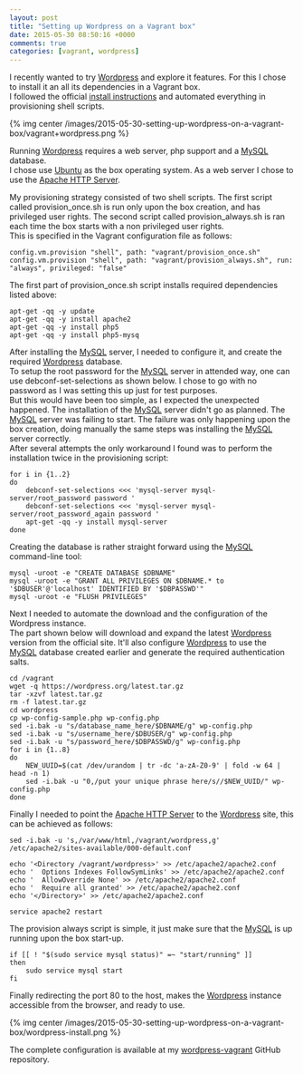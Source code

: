 ```yaml
---
layout: post
title: "Setting up Wordpress on a Vagrant box"
date: 2015-05-30 08:50:16 +0000
comments: true
categories: [vagrant, wordpress]
---
```



I recently wanted to try [Wordpress](http://wordpress.org) and explore it features.
For this I chose to install it an all its dependencies in a Vagrant box.  
I followed the official [install instructions](http://codex.wordpress.org/Installing_WordPress) and automated everything in provisioning shell scripts.  

{% img center /images/2015-05-30-setting-up-wordpress-on-a-vagrant-box/vagrant+wordpress.png %}

<!-- more -->

Running [Wordpress](http://wordpress.org) requires a web server, php support and a [MySQL](https://www.mysql.com/) database.  
I chose use [Ubuntu](http://www.ubuntu.com/) as the box operating system. As a web server I chose to use the [Apache HTTP Server](http://httpd.apache.org/).      

My provisioning strategy consisted of two shell scripts.
The first script called provision_once.sh is run only upon the box creation, and has privileged user rights. The second script called provision_always.sh is ran each time the box starts with a non privileged user rights.  
This is specified in the Vagrant configuration file as follows:  

	config.vm.provision "shell", path: "vagrant/provision_once.sh"
	config.vm.provision "shell", path: "vagrant/provision_always.sh", run: "always", privileged: "false"  

The first part of provision_once.sh script installs required dependencies listed above:  

	apt-get -qq -y update
	apt-get -qq -y install apache2
	apt-get -qq -y install php5 
	apt-get -qq -y install php5-mysq  

After installing the [MySQL](https://www.mysql.com/) server, I needed to configure it, and create the required [Wordpress](http://wordpress.org) database.  
To setup the root password for the [MySQL](https://www.mysql.com/) server in attended way, one can use debconf-set-selections as shown below. I chose to go with no password as I was setting this up just for test purposes.   
But this would have been too simple, as I expected the unexpected happened. The installation of the [MySQL](https://www.mysql.com/) server didn't go as planned. The [MySQL](https://www.mysql.com/) server was failing to start. The failure was only happening upon the box creation, doing manually the same steps was installing the [MySQL](https://www.mysql.com/) server correctly.  
After several attempts the only workaround I found was to perform the installation twice in the provisioning script:     

	for i in {1..2}  
	do
		debconf-set-selections <<< 'mysql-server mysql-server/root_password password '  
		debconf-set-selections <<< 'mysql-server mysql-server/root_password_again password '  
		apt-get -qq -y install mysql-server  
	done  




Creating the database is rather straight forward using the [MySQL](https://www.mysql.com/) command-line tool:  

	mysql -uroot -e "CREATE DATABASE $DBNAME"
	mysql -uroot -e "GRANT ALL PRIVILEGES ON $DBNAME.* to '$DBUSER'@'localhost' IDENTIFIED BY '$DBPASSWD'"  
	mysql -uroot -e "FLUSH PRIVILEGES"

Next I needed to automate the download and the configuration of the Wordpress instance.  
The part shown below will download and expand the latest [Wordpress](http://wordpress.org) version from the official site.  It'll also configure [Wordpress](http://wordpress.org) to use the [MySQL](https://www.mysql.com/) database created earlier and generate the required authentication salts.

	cd /vagrant
	wget -q https://wordpress.org/latest.tar.gz
	tar -xzvf latest.tar.gz 
	rm -f latest.tar.gz
	cd wordpress
	cp wp-config-sample.php wp-config.php	
	sed -i.bak -u "s/database_name_here/$DBNAME/g" wp-config.php
	sed -i.bak -u "s/username_here/$DBUSER/g" wp-config.php
	sed -i.bak -u "s/password_here/$DBPASSWD/g" wp-config.php	
	for i in {1..8}
	do
		NEW_UUID=$(cat /dev/urandom | tr -dc 'a-zA-Z0-9' | fold -w 64 | head -n 1)
		sed -i.bak -u "0,/put your unique phrase here/s//$NEW_UUID/" wp-config.php		
	done

Finally I needed to point the [Apache HTTP Server](http://httpd.apache.org/) to the [Wordpress](http://wordpress.org) site, this can be achieved as follows:  

	sed -i.bak -u 's,/var/www/html,/vagrant/wordpress,g' /etc/apache2/sites-available/000-default.conf
	
	echo '<Directory /vagrant/wordpress>' >> /etc/apache2/apache2.conf
	echo '	Options Indexes FollowSymLinks' >> /etc/apache2/apache2.conf
	echo '	AllowOverride None' >> /etc/apache2/apache2.conf
	echo '	Require all granted' >> /etc/apache2/apache2.conf
	echo '</Directory>' >> /etc/apache2/apache2.conf
	
	service apache2 restart

The provision always script is simple, it just make sure that the [MySQL](https://www.mysql.com/) is up running upon the box start-up.

	if [[ ! "$(sudo service mysql status)" =~ "start/running" ]]
	then
	    sudo service mysql start
	fi


Finally redirecting the port 80 to the host, makes the [Wordpress](http://wordpress.org) instance accessible from the browser, and ready to use.

{% img center /images/2015-05-30-setting-up-wordpress-on-a-vagrant-box/wordpress-install.png %}

The complete configuration is available at my [wordpress-vagrant](https://github.com/bil-t/wordpress-vagrant) GitHub repository.
